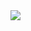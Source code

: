 <a href="https://dcherish.github.io">
    <img 
        src="http://img.shields.io/badge/-Github.io-success?style=for-the-badge&logo=github&link=https://dcherish.github.io"/>
</a>